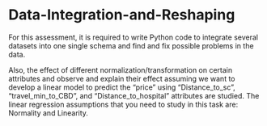 # Data-Integration-and-Reshaping

For this assessment, it is required to write Python code to integrate several datasets into one single schema and find and fix possible problems in the data.

Also, the effect of different normalization/transformation on certain attributes and observe and explain their effect assuming we want to develop a linear model to predict the
“price” using “Distance_to_sc”, “travel_min_to_CBD”, and “Distance_to_hospital” attributes are studied. The linear regression assumptions that you need to study in this task are: Normality
and Linearity.
